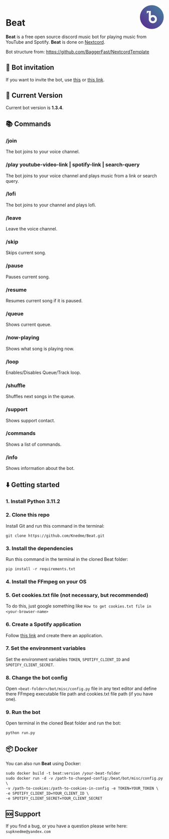 
<img src="https://raw.githubusercontent.com/Knedme/Beat/master/logo/round1x.png" alt="beat-logo" width="15%" align="right">

# Beat
**Beat** is a free open source discord music bot for playing music from YouTube and Spotify. **Beat** is done on [Nextcord](https://docs.nextcord.dev/en/stable/).

Bot structure from: https://github.com/BaggerFast/NextcordTemplate

## 🔶 Bot invitation
If you want to invite the bot, use [this](https://discord.com/api/oauth2/authorize?client_id=883986382719189033&permissions=414526590016&scope=bot%20applications.commands) or [this link](https://discord.com/api/oauth2/authorize?client_id=1028606605593432134&permissions=414526590016&scope=bot%20applications.commands).

## 🌌 Current Version
Current bot version is **1.3.4**.

## 📚 Commands

### /join
The bot joins to your voice channel.

### /play youtube-video-link | spotify-link | search-query
The bot joins to your voice channel and plays music from a link or search query.

### /lofi
The bot joins to your channel and plays lofi.

### /leave
Leave the voice channel.

### /skip
Skips current song.

### /pause
Pauses current song.

### /resume
Resumes current song if it is paused.

### /queue
Shows current queue.

### /now-playing
Shows what song is playing now.

### /loop
Enables/Disables Queue/Track loop.

### /shuffle
Shuffles next songs in the queue.

### /support
Shows support contact.

### /commands
Shows a list of commands.

### /info 
Shows information about the bot.

## ⬇️ Getting started

### 1. Install Python 3.11.2

### 2. Clone this repo
Install Git and run this command in the terminal:
```commandline
git clone https://github.com/Knedme/Beat.git
```

### 3. Install the dependencies
Run this command in the terminal in the cloned Beat folder:
````commandline
pip install -r requirements.txt
````

### 4. Install the FFmpeg on your OS

### 5. Get cookies.txt file (not necessary, but recommended)
To do this, just google something like `How to get cookies.txt file in <your-browser-name>`

### 6. Create a Spotify application

Follow [this link](https://developer.spotify.com/dashboard/applications) and create there an application.

### 7. Set the environment variables
Set the environment variables `TOKEN`, `SPOTIFY_CLIENT_ID` and `SPOTIFY_CLIENT_SECRET`.

### 8. Change the bot config
Open `<beat-folder>/bot/misc/config.py` file in any text editor and define there FFmpeg executable file path and cookies.txt file path (if you have one).

### 9. Run the bot
Open terminal in the cloned Beat folder and run the bot:
```commandline
python run.py
```

## 📦 Docker

You can also run **Beat** using Docker:
```commandline
sudo docker build -t beat:version /your-beat-folder
sudo docker run -d -v /path-to-changed-config:/beat/bot/misc/config.py \
-v /path-to-cookies:/path-to-cookies-in-config -e TOKEN=YOUR_TOKEN \
-e SPOTIFY_CLIENT_ID=YOUR_CLIENT_ID \
-e SPOTIFY_CLIENT_SECRET=YOUR_CLIENT_SECRET
```

## 🆘 Support
If you find a bug, or you have a question please write here: `supknedme@yandex.com`
